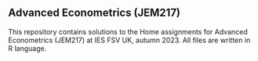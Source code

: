 ## Advanced Econometrics (JEM217)

This repository contains solutions to the Home assignments for Advanced Econometrics (JEM217) at IES FSV UK, autumn 2023. All files are written in R language.

